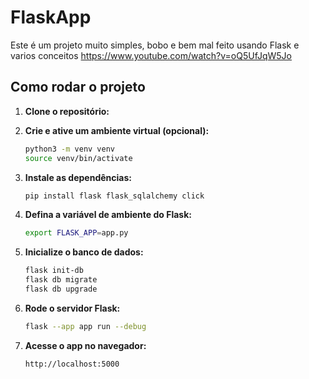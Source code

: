 # FlaskApp

Este é um projeto muito simples, bobo e bem mal feito usando Flask e varios conceitos
https://www.youtube.com/watch?v=oQ5UfJqW5Jo

## Como rodar o projeto

1. **Clone o repositório:**

2. **Crie e ative um ambiente virtual (opcional):**
   ```bash
   python3 -m venv venv
   source venv/bin/activate
   ```

3. **Instale as dependências:**
   ```bash
   pip install flask flask_sqlalchemy click
   ```

4. **Defina a variável de ambiente do Flask:**
   ```bash
   export FLASK_APP=app.py
   ```

5. **Inicialize o banco de dados:**
   ```bash
   flask init-db
   flask db migrate
   flask db upgrade
   ```

6. **Rode o servidor Flask:**
   ```bash
   flask --app app run --debug
   ```

7. **Acesse o app no navegador:**
   ```
   http://localhost:5000
   ```


